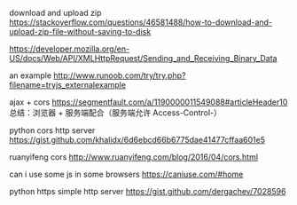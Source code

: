 
download and upload zip
https://stackoverflow.com/questions/46581488/how-to-download-and-upload-zip-file-without-saving-to-disk

https://developer.mozilla.org/en-US/docs/Web/API/XMLHttpRequest/Sending_and_Receiving_Binary_Data


an example
http://www.runoob.com/try/try.php?filename=tryjs_externalexample

ajax + cors
https://segmentfault.com/a/1190000011549088#articleHeader10
总结：浏览器 + 服务端配合（服务端允许 Access-Control-）

python cors http server
https://gist.github.com/khalidx/6d6ebcd66b6775dae41477cffaa601e5

ruanyifeng cors
http://www.ruanyifeng.com/blog/2016/04/cors.html

can i use some js in some browsers
https://caniuse.com/#home

python https simple http server
https://gist.github.com/dergachev/7028596
